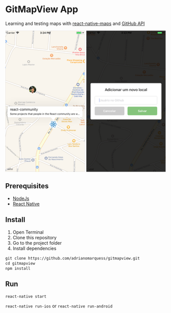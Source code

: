 # GitMapView App

Learning and testing maps with [react-native-maps](https://github.com/react-community/react-native-maps) and [GitHub API](https://developer.github.com/)

<img src="screenshot-demo.png" width="650">

## Prerequisites

- [NodeJs](https://nodejs.org/en/)
- [React Native](https://facebook.github.io/react-native/docs/getting-started.html)

## Install

1. Open Terminal
2. Clone this repository
3. Go to the project folder
4. Install dependencies
```
git clone https://github.com/adrianomarquess/gitmapview.git
cd gitmapview
npm install
```

## Run

`react-native start`

`react-native run-ios` or `react-native run-android`
